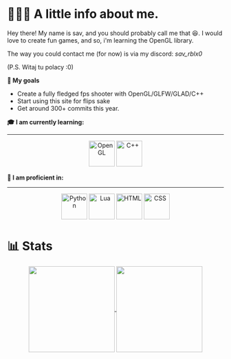 # 🧑🏻‍💻 A little info about me.

Hey there! My name is sav, and you should probably call me that 😆.
I would love to create fun games, and so, i'm learning the OpenGL library.

The way you could contact me (for now) is via my discord:
*sav_rblx0*

(P.S. Witaj tu polacy :0)

**🚀 My goals**
- Create a fully fledged fps shooter with OpenGL/GLFW/GLAD/C++
- Start using this site for flips sake
- Get around 300+ commits this year.


**🎓 I am currently learning:**
______________________________
<p align="center">
  <span><img src="https://upload.wikimedia.org/wikipedia/commons/e/e9/Opengl-logo.svg" alt="OpenGL" width="60" height="60"></span>
  <span><img src="https://cdn.worldvectorlogo.com/logos/c.svg" alt="C++" width="60" height="60"></span>
</p>

**📜 I am proficient in:**
___
<p align="center">
    <span><img src="https://s3.dualstack.us-east-2.amazonaws.com/pythondotorg-assets/media/files/python-logo-only.svg" alt="Python" width="60" height="60"></span>
    <span><img src="https://www.svgrepo.com/show/354020/lua.svg" alt="Lua" width="60" height="60"></span>
    <span><img src="https://cdn.worldvectorlogo.com/logos/html-1.svg" alt="HTML" width="60" height="60"></span>
    <span><img src="https://cdn.worldvectorlogo.com/logos/css-3.svg" alt="CSS" width="60" height="60"></span>
</p>

# 📊 Stats
<div align="center">
  <a href="https://github.com/savstudios/github-readme-stats">
    <img height=200 align="center" src="https://github-readme-stats.vercel.app/api?username=savstudios" />
  </a>
  <a href="https://github.com/savstudios/convoychat">
    <img height=200 align="center" src="https://github-readme-stats.vercel.app/api/top-langs?username=savstudios&layout=compact&langs_count=8&card_width=300&hide=c,hpp" />
  </a>
</div>

<!---
savstudios/savstudios is a ✨ special ✨ repository because its `README.md` (this file) appears on your GitHub profile.
You can click the Preview link to take a look at your changes.
--->
